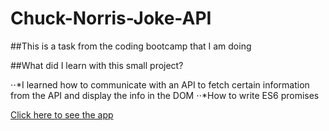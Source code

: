 # Chuck-Norris-Joke-API

##This is a task from the coding bootcamp that I am doing

##What did I learn with this small project?

⋅⋅*I learned how to communicate with an API to fetch certain information from the API and display the info in the DOM
⋅⋅*How to write ES6 promises

[Click here to see the app](https://cyber-borries.github.io/Chuck-Norris-Joke-API/)
